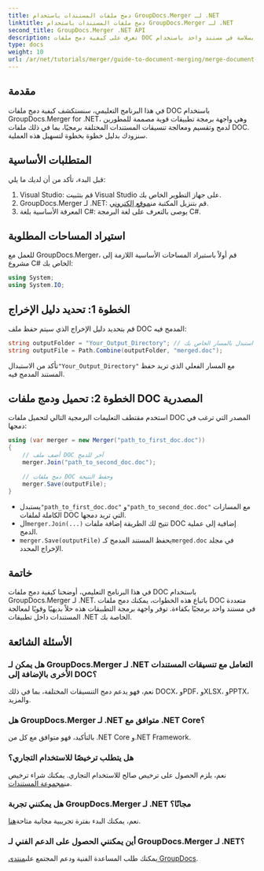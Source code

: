 ```yaml
---
title: دمج ملفات المستندات باستخدام GroupDocs.Merger لـ .NET
linktitle: دمج ملفات المستندات باستخدام GroupDocs.Merger لـ .NET
second_title: GroupDocs.Merger .NET API
description: تعرف على كيفية دمج ملفات DOC متعددة بسلاسة في مستند واحد باستخدام GroupDocs.Merger لـ .NET. يوفر هذا البرنامج التعليمي الشامل نهجًا واضحًا خطوة بخطوة، يغطي المتطلبات الأساسية، ومقاطع التعليمات البرمجية، والأسئلة الشائعة.
type: docs
weight: 10
url: /ar/net/tutorials/merger/guide-to-document-merging/merge-document-files/
---
```

## مقدمة

في هذا البرنامج التعليمي، سنستكشف كيفية دمج ملفات DOC باستخدام GroupDocs.Merger for .NET، وهي واجهة برمجة تطبيقات قوية مصممة للمطورين لدمج وتقسيم ومعالجة تنسيقات المستندات المختلفة برمجيًا، بما في ذلك ملفات DOC. سنزودك بدليل خطوة بخطوة لتسهيل هذه العملية.

## المتطلبات الأساسية

قبل البدء، تأكد من أن لديك ما يلي:

1. Visual Studio: قم بتثبيت Visual Studio على جهاز التطوير الخاص بك.
2. GroupDocs.Merger لـ .NET: قم بتنزيل المكتبة من[موقع إلكتروني](https://releases.groupdocs.com/merger/net/).
3. المعرفة الأساسية بلغة C#: يوصى بالتعرف على لغة البرمجة C#.

## استيراد المساحات المطلوبة

للعمل مع GroupDocs.Merger، قم أولاً باستيراد المساحات الأساسية اللازمة إلى مشروع C# الخاص بك:

```csharp
using System;
using System.IO;
```

## الخطوة 1: تحديد دليل الإخراج

قم بتحديد دليل الإخراج الذي سيتم حفظ ملف DOC المدمج فيه:

```csharp
string outputFolder = "Your_Output_Directory"; // استبدل بالمسار الخاص بك
string outputFile = Path.Combine(outputFolder, "merged.doc");
```

 تأكد من الاستبدال`"Your_Output_Directory"` مع المسار الفعلي الذي تريد حفظ المستند المدمج فيه.

## الخطوة 2: تحميل ودمج ملفات DOC المصدرية

استخدم مقتطف التعليمات البرمجية التالي لتحميل ملفات DOC المصدر التي ترغب في دمجها:

```csharp
using (var merger = new Merger("path_to_first_doc.doc"))
{
    // أضف ملف DOC آخر للدمج
    merger.Join("path_to_second_doc.doc");

    // دمج ملفات DOC وحفظ النتيجة
    merger.Save(outputFile);
}
```


-  يستبدل`"path_to_first_doc.doc"` و`"path_to_second_doc.doc"` مع المسارات الكاملة لملفات DOC التي تريد دمجها.
-  ال`merger.Join(...)` تتيح لك الطريقة إضافة ملفات DOC إضافية إلى عملية الدمج.
- `merger.Save(outputFile)` يحفظ المستند المدمج كـ`merged.doc` في مجلد الإخراج المحدد.

## خاتمة

في هذا البرنامج التعليمي، أوضحنا كيفية دمج ملفات DOC باستخدام GroupDocs.Merger لـ .NET. باتباع هذه الخطوات، يمكنك دمج ملفات DOC متعددة في مستند واحد برمجيًا بكفاءة. توفر واجهة برمجة التطبيقات هذه حلاً بديهيًا وقويًا لمعالجة المستندات داخل تطبيقات .NET الخاصة بك.

## الأسئلة الشائعة

### هل يمكن لـ GroupDocs.Merger لـ .NET التعامل مع تنسيقات المستندات الأخرى بالإضافة إلى DOC؟

نعم، فهو يدعم دمج التنسيقات المختلفة، بما في ذلك DOCX، وPDF، وXLSX، وPPTX، والمزيد.

### هل GroupDocs.Merger لـ .NET متوافق مع .NET Core؟

بالتأكيد، فهو متوافق مع كل من .NET Core و.NET Framework.

### هل يتطلب ترخيصًا للاستخدام التجاري؟

 نعم، يلزم الحصول على ترخيص صالح للاستخدام التجاري. يمكنك شراء ترخيص من[مجموعة المستندات](https://purchase.groupdocs.com/buy).

### هل يمكنني تجربة GroupDocs.Merger لـ .NET مجانًا؟

 نعم، يمكنك البدء بفترة تجريبية مجانية متاحة[هنا](https://releases.groupdocs.com/).

### أين يمكنني الحصول على الدعم الفني لـ GroupDocs.Merger لـ .NET؟

 يمكنك طلب المساعدة الفنية ودعم المجتمع على[منتدى GroupDocs](https://forum.groupdocs.com/c/merger/32).